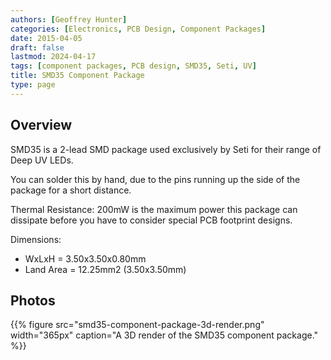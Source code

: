 ```yaml
---
authors: [Geoffrey Hunter]
categories: [Electronics, PCB Design, Component Packages]
date: 2015-04-05
draft: false
lastmod: 2024-04-17
tags: [component packages, PCB design, SMD35, Seti, UV]
title: SMD35 Component Package
type: page
---
```


## Overview

SMD35 is a 2-lead SMD package used exclusively by Seti for their range of Deep UV LEDs.

You can solder this by hand, due to the pins running up the side of the package for a short distance.

Thermal Resistance: 200mW is the maximum power this package can dissipate before you have to consider special PCB footprint designs.

Dimensions:

* WxLxH = 3.50x3.50x0.80mm
* Land Area = 12.25mm2 (3.50x3.50mm)

## Photos

{{% figure src="smd35-component-package-3d-render.png" width="365px" caption="A 3D render of the SMD35 component package." %}}